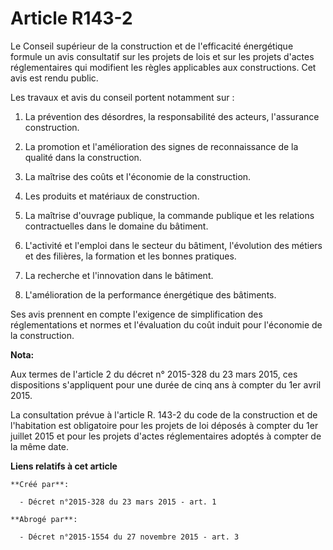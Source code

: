 # Article R143-2

Le Conseil supérieur de la construction et de l'efficacité énergétique formule un avis consultatif sur les projets de lois et
sur les projets d'actes réglementaires qui modifient les règles applicables aux constructions. Cet avis est rendu public. 

Les travaux et avis du conseil portent notamment sur : 

1. La prévention des désordres, la responsabilité des acteurs, l'assurance construction. 

2. La promotion et l'amélioration des signes de reconnaissance de la qualité dans la construction. 

3. La maîtrise des coûts et l'économie de la construction. 

4. Les produits et matériaux de construction. 

5. La maîtrise d'ouvrage publique, la commande publique et les relations contractuelles dans le domaine du bâtiment. 

6. L'activité et l'emploi dans le secteur du bâtiment, l'évolution des métiers et des filières, la formation et les bonnes
pratiques. 

7. La recherche et l'innovation dans le bâtiment. 

8. L'amélioration de la performance énergétique des bâtiments. 

Ses avis prennent en compte l'exigence de simplification des réglementations et normes et l'évaluation du coût induit pour
l'économie de la construction.

**Nota:**

Aux termes de l'article 2 du décret n° 2015-328 du 23 mars 2015, ces dispositions s'appliquent pour une durée de cinq ans à
compter du 1er avril 2015.

La consultation prévue à l'article R. 143-2 du code de la construction et de l'habitation est obligatoire pour les projets de
loi déposés à compter du 1er juillet 2015 et pour les projets d'actes réglementaires adoptés à compter de la même date.

**Liens relatifs à cet article**

	**Créé par**:

	  - Décret n°2015-328 du 23 mars 2015 - art. 1

	**Abrogé par**:

	  - Décret n°2015-1554 du 27 novembre 2015 - art. 3
